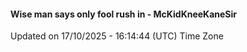 #### Wise man says only fool rush in - McKidKneeKaneSir
Updated on 17/10/2025 - 16:14:44 (UTC) Time Zone
